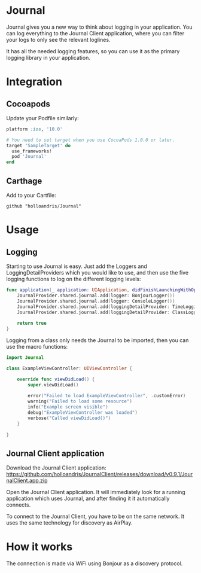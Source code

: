 # Journal

Journal gives you a new way to think about logging in your application. You can log everything to the Journal Client application, where you can filter your logs to only see the relevant loglines.

It has all the needed logging features, so you can use it as the primary logging library in your application.

# Integration

## Cocoapods

Update your Podfile similarly:

```ruby
platform :ios, '10.0'

# You need to set target when you use CocoaPods 1.0.0 or later.
target 'SampleTarget' do
  use_frameworks!
  pod 'Journal'
end
```

## Carthage

Add to your Cartfile:

```
github "holloandris/Journal"
```

# Usage

## Logging

Starting to use Journal is easy. Just add the Loggers and LoggingDetailProviders which you would like to use, and then use the five logging functions to log on the different logging levels:

```swift
func application(_ application: UIApplication, didFinishLaunchingWithOptions launchOptions: [UIApplication.LaunchOptionsKey: Any]?) -> Bool {
    JournalProvider.shared.journal.add(logger: BonjourLogger())
    JournalProvider.shared.journal.add(logger: ConsoleLogger())
    JournalProvider.shared.journal.add(loggingDetailProvider: TimeLoggingDetailProvider())
    JournalProvider.shared.journal.add(loggingDetailProvider: ClassLoggingDetailProvider())
    
    return true
}

```

Logging from a class only needs the Journal to be imported, then you can use the macro functions:

```swift
import Journal

class ExampleViewController: UIViewController {

    override func viewDidLoad() {
        super.viewDidLoad()
        
        error("Failed to load ExampleViewController", .customError)
        warning("Failed to load some resource")
        info("Example screen visible")
        debug("ExampleViewController was loaded")
        verbose("Called viewDidLoad()")
    }
    
}
```

## Journal Client application

Download the Journal Client application: https://github.com/holloandris/JournalClient/releases/download/v0.9.1/JournalClient.app.zip

Open the Journal Client application. It will immediately look for a running application which uses Journal, and after finding it it automatically connects.

To connect to the Journal Client, you have to be on the same network. It uses the same technology for discovery as AirPlay.

# How it works

The connection is made via WiFi using Bonjour as a discovery protocol.
